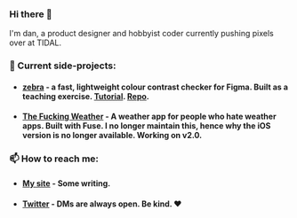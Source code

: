 ### Hi there 👋

I'm dan, a product designer and hobbyist coder currently pushing pixels over at TIDAL.

### 🔭 Current side-projects: 

- #### [zebra](https://www.figma.com/community/plugin/806578669827234193) - a fast, lightweight colour contrast checker for Figma. Built as a teaching exercise. [Tutorial](https://alcohollick.com/writing/figma-plugin-tutorial-1-6/). [Repo](https://github.com/danhollick/zebra).
- #### [The Fucking Weather](https://alcohollick.com/tfw/) - A weather app for people who hate weather apps. Built with Fuse. I no longer maintain this, hence why the iOS version is no longer available. Working on v2.0.

### 📫 How to reach me:
 - #### [My site](https://alcohollick.com/) - Some writing.
 - #### [Twitter](https://twitter.com/DanHollick) - DMs are always open. Be kind. ❤️


